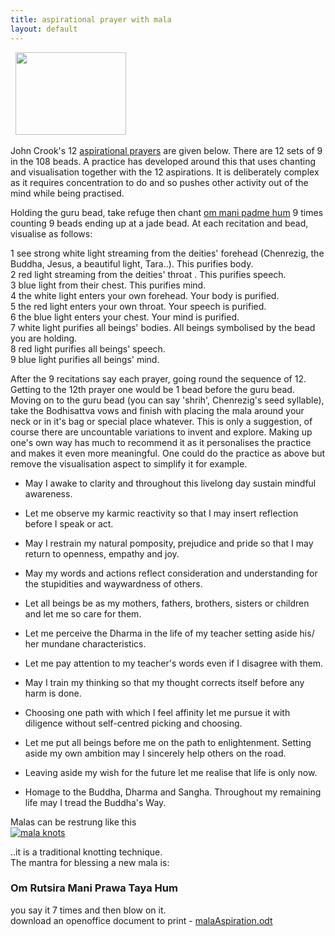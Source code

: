 ```yaml
---
title: aspirational prayer with mala
layout: default
---
```


 
<img src="/images/thumb_mala.jpg" alt="" width="177" height="132" />


John Crook's 12 [aspirational prayers](http://www.westernchanfellowship.org/aspirational-prayer.html) are given below. There are 12 sets of 9 in the 108 beads. A practice has developed around this that uses chanting and visualisation together with the 12 aspirations. It is deliberately complex as it requires concentration to do and so pushes other activity out of the mind while being practised.

Holding the guru bead, take refuge then chant [om mani padme hum](http://carrollonline.uk/pages/pix/mani.html) 9 times counting 9 beads ending up at a jade bead. At each recitation and bead, visualise as follows:

1 see strong white light streaming from the deities' forehead (Chenrezig, the Buddha, Jesus, a beautiful light, Tara..). This purifies body.  
2 red light streaming from the deities' throat . This purifies speech.  
3 blue light from their chest. This purifies mind.  
4 the white light enters your own forehead. Your body is purified.  
5 the red light enters your own throat. Your speech is purified.  
6 the blue light enters your chest. Your mind is purified.  
7 white light purifies all beings' bodies. All beings symbolised by the bead you are holding.  
8 red light purifies all beings' speech.  
9 blue light purifies all beings' mind.

After the 9 recitations say each prayer, going round the sequence of 12. Getting to the 12th prayer one would be 1 bead before the guru bead. Moving on to the guru bead (you can say 'shrih', Chenrezig's seed syllable), take the Bodhisattva vows and finish with placing the mala around your neck or in it's bag or special place whatever.
This is only a suggestion, of course there are uncountable variations to invent and explore. Making up one's own way has much to recommend it as it personalises the practice and makes it even more meaningful. One could do the practice as above but remove the visualisation aspect to simplify it for example.
 
* May I awake to clarity and throughout this livelong day sustain mindful awareness.
 
* Let me observe my karmic reactivity so that I may insert reflection before I speak or act.

* May I restrain my natural pomposity, prejudice and pride so that I may return to openness, empathy and joy.

* May my words and actions reflect consideration and understanding for the stupidities and waywardness of others.

* Let all beings be as my mothers, fathers, brothers, sisters or children and let me so care for them.

* Let me perceive the Dharma in the life of my teacher setting aside his/ her mundane characteristics.

* Let me pay attention to my teacher's words even if I disagree with them.

* May I train my thinking so that my thought corrects itself before any harm is done.

* Choosing one path with which I feel affinity let me pursue it with diligence without self-centred picking and choosing.

* Let me put all beings before me on the path to enlightenment. Setting aside my own ambition may I sincerely help others on the road.

* Leaving aside my wish for the future let me realise that life is only now.

* Homage to the Buddha, Dharma and Sangha. Throughout my remaining life may I tread the Buddha's Way.
 

Malas can be restrung like this  
[![mala knots](/images/thumb_malaKnots.jpg)](/assets/images/malaKnots.jpg)  

..it is a traditional knotting technique.  
The mantra for blessing a new mala is:  

### Om Rutsira Mani Prawa Taya Hum

you say it 7 times and then blow on it.  
download an openoffice document to print - <a href="/media/malaAspiration.odt">malaAspiration.odt </a>
